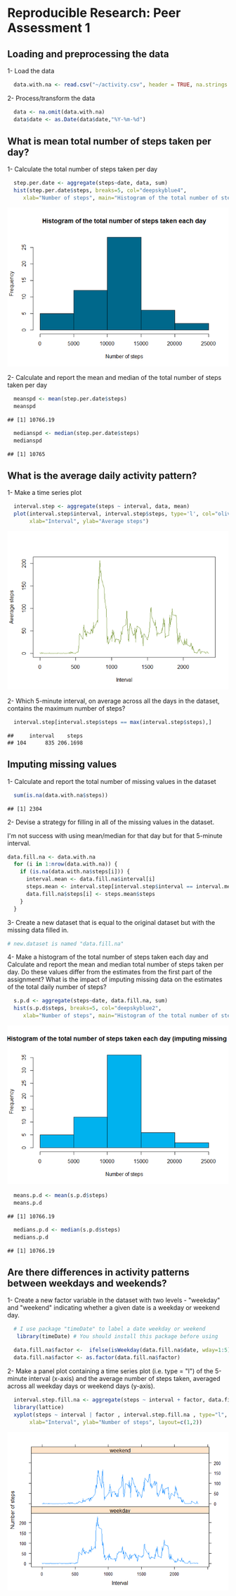 # Reproducible Research: Peer Assessment 1


## Loading and preprocessing the data
  
  1- Load the data

```r
  data.with.na <- read.csv("~/activity.csv", header = TRUE, na.strings = "NA")
```

  2- Process/transform the data

```r
  data <- na.omit(data.with.na)
  data$date <- as.Date(data$date,"%Y-%m-%d")
```

## What is mean total number of steps taken per day?

 1- Calculate the total number of steps taken per day  

```r
  step.per.date <- aggregate(steps~date, data, sum)
  hist(step.per.date$steps, breaks=5, col="deepskyblue4",
     xlab="Number of steps", main="Histogram of the total number of steps taken each day")
```

![](PA1_template_files/figure-html/unnamed-chunk-2-1.png)

 2- Calculate and report the mean and median of the total number of steps taken per day

```r
  meanspd <- mean(step.per.date$steps)
  meanspd
```

```
## [1] 10766.19
```

```r
  medianspd <- median(step.per.date$steps)
  medianspd
```

```
## [1] 10765
```

## What is the average daily activity pattern?

  1- Make a time series plot

```r
  interval.step <- aggregate(steps ~ interval, data, mean)
  plot(interval.step$interval, interval.step$steps, type='l', col="olivedrab4", 
       xlab="Interval", ylab="Average steps")
```

![](PA1_template_files/figure-html/unnamed-chunk-4-1.png)

  2- Which 5-minute interval, on average across all the days in the dataset, contains the maximum number of steps?

```r
  interval.step[interval.step$steps == max(interval.step$steps),]
```

```
##     interval    steps
## 104      835 206.1698
```

## Imputing missing values

  1- Calculate and report the total number of missing values in the dataset

```r
  sum(is.na(data.with.na$steps))
```

```
## [1] 2304
```
  
  2- Devise a strategy for filling in all of the missing values in the dataset. 
  
  I'm not success with using mean/median for that day but for that 5-minute interval.


```r
data.fill.na <- data.with.na
  for (i in 1:nrow(data.with.na)) {
    if (is.na(data.with.na$steps[i])) {
      interval.mean <- data.fill.na$interval[i]
      steps.mean <- interval.step[interval.step$interval == interval.mean,]
      data.fill.na$steps[i] <- steps.mean$steps
    }
  }
```

  3- Create a new dataset that is equal to the original dataset but with the missing data filled in.

```r
# new.dataset is named "data.fill.na"   
```
  
  4- Make a histogram of the total number of steps taken each day and Calculate and report the mean and median total number of steps taken per day. Do these values differ from the estimates from the first part of the assignment? What is the impact of imputing missing data on the estimates of the total daily number of steps?

```r
  s.p.d <- aggregate(steps~date, data.fill.na, sum)
  hist(s.p.d$steps, breaks=5, col="deepskyblue2",
     xlab="Number of steps", main="Histogram of the total number of steps taken each day (imputing missing data")
```

![](PA1_template_files/figure-html/unnamed-chunk-9-1.png)


```r
  means.p.d <- mean(s.p.d$steps)
  means.p.d
```

```
## [1] 10766.19
```

```r
  medians.p.d <- median(s.p.d$steps)
  medians.p.d
```

```
## [1] 10766.19
```
## Are there differences in activity patterns between weekdays and weekends?

  1- Create a new factor variable in the dataset with two levels - "weekday" and "weekend" indicating whether a given date is a weekday or weekend day.

```r
  # I use package "timeDate" to label a date weekday or weekend
   library(timeDate) # You should install this package before using 
```


```r
  data.fill.na$factor <-  ifelse(isWeekday(data.fill.na$date, wday=1:5), "weekday", "weekend")
  data.fill.na$factor <- as.factor(data.fill.na$factor)
```
  
  2- Make a panel plot containing a time series plot (i.e. type = "l") of the 5-minute interval (x-axis) and the average number of steps taken, averaged across all weekday days or weekend days (y-axis).

```r
  interval.step.fill.na <- aggregate(steps ~ interval + factor, data.fill.na, mean)
  library(lattice)
  xyplot(steps ~ interval | factor , interval.step.fill.na , type="l", lwd=1, 
       xlab="Interval", ylab="Number of steps", layout=c(1,2))
```

![](PA1_template_files/figure-html/unnamed-chunk-13-1.png)

